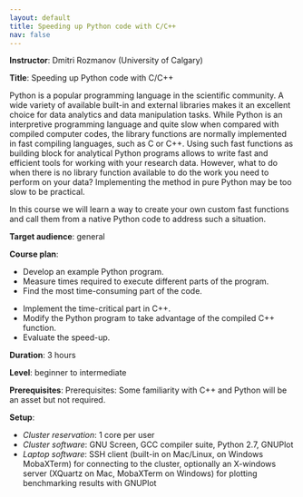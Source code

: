 ```yaml
---
layout: default
title: Speeding up Python code with C/C++
nav: false
---
```


**Instructor**: Dmitri Rozmanov (University of Calgary)

**Title**: Speeding up Python code with C/C++

Python is a popular programming language in the scientific community. A wide variety of available
built-in and external libraries makes it an excellent choice for data analytics and data manipulation
tasks. While Python is an interpretive programming language and quite slow when compared with compiled
computer codes, the library functions are normally implemented in fast compiling languages, such as C or
C++. Using such fast functions as building block for analytical Python programs allows to write fast and
efficient tools for working with your research data. However, what to do when there is no library
function available to do the work you need to perform on your data? Implementing the method in pure
Python may be too slow to be practical.

In this course we will learn a way to create your own custom fast functions and call them from a native
Python code to address such a situation.

**Target audience**: general

**Course plan**:

* Develop an example Python program.
* Measure times required to execute different parts of the program.
* Find the most time-consuming part of the code.
<!-- * Evaluate the time required to run it and project to the production target. -->
* Implement the time-critical part in C++.
* Modify the Python program to take advantage of the compiled C++ function.
* Evaluate the speed-up.

**Duration**: 3 hours

**Level**: beginner to intermediate

**Prerequisites**: Prerequisites: Some familiarity with C++ and Python will be an asset but not required.

**Setup**:
- *Cluster reservation*: 1 core per user
- *Cluster software*: GNU Screen, GCC compiler suite, Python 2.7, GNUPlot
- *Laptop software*: SSH client (built-in on Mac/Linux, on Windows MobaXTerm) for connecting to the
  cluster, optionally an X-windows server (XQuartz on Mac, MobaXTerm on Windows) for plotting
  benchmarking results with GNUPlot

<!-- SciNet has a page on virtualenv -->
<!-- https://wiki.scinet.utoronto.ca/wiki/index.php/User_Python_virtualenv -->
<!-- and talk to Doug -->

<!-- Patrick mentioned phoenix package for C++ from python -->
<!-- - is it this one http://www.boost.org/doc/libs/1_64_0/libs/phoenix/doc/html/phoenix/introduction.html -->
